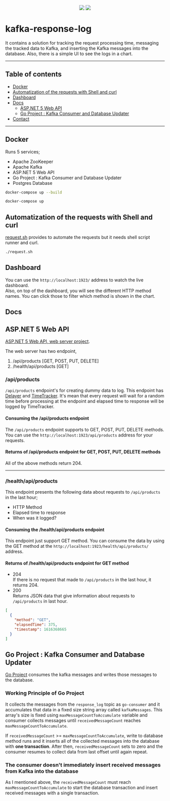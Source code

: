 <span align="center">

<a href="https://codeclimate.com/github/halilkocaoz/kafka-response-log/maintainability"><img src="https://api.codeclimate.com/v1/badges/d1364da3e1590a452ab9/maintainability" /></a> <a href="https://www.codacy.com/gh/halilkocaoz/kafka-response-log/dashboard?utm_source=github.com&amp;utm_medium=referral&amp;utm_content=halilkocaoz/kafka-response-log&amp;utm_campaign=Badge_Grade"><img src="https://app.codacy.com/project/badge/Grade/5d7c3538a0d144beaac9ef265710f613"/></a>

</span>

</hr>

# kafka-response-log
It contains a solution for tracking the request processing time, messaging the tracked data to Kafka, and inserting the Kafka messages into the database. Also, there is a simple UI to see the logs in a chart.

<hr>

## Table of contents
* [Docker](#docker)
* [Automatization of the requests with Shell and curl](#automatization-of-the-requests-with-shell-and-curl)
* [Dashboard](#dashboard)
* [Docs](#docs)
  - [ASP.NET 5 Web API](#aspnet-5-web-api)
  - [Go Project : Kafka Consumer and Database Updater](#go-project--kafka-consumer-and-database-updater)
* [Contact](#contact)

<hr>

## Docker
Runs 5 services;
* Apache ZooKeeper
* Apache Kafka
* ASP.NET 5 Web API
* Go Project : Kafka Consumer and Database Updater 
* Postgres Database

```bash
docker-compose up --build
```
```bash
docker-compose up
```

## Automatization of the requests with Shell and curl
[request.sh](https://github.com/halilkocaoz/kafka-response-log/tree/main/request.sh) provides to automate the requests but it needs shell script runner and curl.

```bash
./request.sh
```

## Dashboard
You can use the `http://localhost:1923/` address to watch the live dashboard. <br> Also, on top of the dashboard, you will see the different HTTP method names. You can click those to filter which method is shown in the chart.


## Docs

## ASP.NET 5 Web API
[ASP.NET 5 Web API, web server project](https://github.com/halilkocaoz/kafka-response-log/tree/main/server/).

The web server has two endpoint,

1. /api/products        [GET, POST, PUT, DELETE]
2. /health/api/products [GET]

### /api/products
`/api/products` endpoint's for creating dummy data to log. This endpoint has [Delayer](https://github.com/halilkocaoz/kafka-response-log/tree/main/server/Filters/Delayer.cs) and [TimeTracker](https://github.com/halilkocaoz/kafka-response-log/tree/main/server/Filters/TimeTracker.cs). It's mean that every request will wait for a random time before processing at the endpoint and elapsed time to response will be logged by TimeTracker.

#### Consuming the /api/products endpoint
The `/api/products` endpoint supports to GET, POST, PUT, DELETE methods. You can use the `http://localhost:1923/api/products` address for your requests. <br>

#### Returns of /api/products endpoint for GET, POST, PUT, DELETE methods
All of the above methods return 204.

<hr>

### /health/api/products
This endpoint presents the following data about requests to `/api/products` in the last hour;
* HTTP Method
* Elapsed time to response
* When was it logged?

#### Consuming the /health/api/products endpoint
This endpoint just support GET method. You can consume the data by using the GET method at the `http://localhost:1923/health/api/products/` address.

#### Returns of /health/api/products endpoint for GET method
* 204 <br>
If there is no request that made to `/api/products` in the last hour, it returns 204. <br>
* 200 <br>
  Returns JSON data that give information about requests to `/api/products` in last hour.


```json
[
  {
    "method": "GET",
    "elapsedTime": 375,
    "timestamp": 1616368665
  }
]
```

## Go Project : Kafka Consumer and Database Updater
[Go Project](https://github.com/halilkocaoz/kafka-response-log/tree/main/consumer) consumes the kafka messages and writes those messages to the database.

### Working Principle of Go Project
It collects the messages from the `response_log` topic as `go-consumer` and it accumulates that data in a fixed size string array called `kafkaMessages`. This array's size is fixed using `maxMessageCountToAccumulate` variable and consumer collects messages until `receivedMessageCount` reaches `maxMessageCountToAccumulate`.

If `receivedMessageCount` >= `maxMessageCountToAccumulate`, write to database method runs and it inserts all of the collected messages into the database with **one transaction**. After then, `receivedMessageCount` sets to zero and the consumer resumes to collect data from last offset until again repeat.

### The consumer doesn't immediately insert received messages from Kafka into the database
As I mentioned above, the `receivedMessageCount` must reach `maxMessageCountToAccumulate` to start the database transaction and insert received messages with a single transaction.
